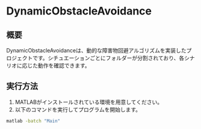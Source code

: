 # DynamicObstacleAvoidance

## 概要
DynamicObstacleAvoidanceは、動的な障害物回避アルゴリズムを実装したプロジェクトです。シチュエーションごとにフォルダーが分割されており、各シナリオに応じた動作を確認できます。

## 実行方法
1. MATLABがインストールされている環境を用意してください。
2. 以下のコマンドを実行してプログラムを開始します。

```bash
matlab -batch "Main"